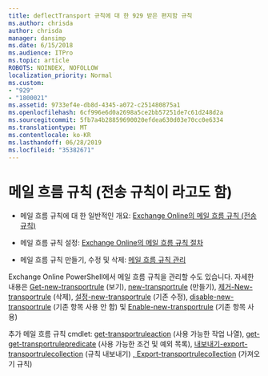 ```yaml
---
title: deflectTransport 규칙에 대 한 929 받은 편지함 규칙
ms.author: chrisda
author: chrisda
manager: dansimp
ms.date: 6/15/2018
ms.audience: ITPro
ms.topic: article
ROBOTS: NOINDEX, NOFOLLOW
localization_priority: Normal
ms.custom:
- "929"
- "1800021"
ms.assetid: 9733ef4e-db8d-4345-a072-c251480875a1
ms.openlocfilehash: 6cf996e6d0a2698a5ce2bb57251de7c61d248d2a
ms.sourcegitcommit: 5fb7a4b28859690020efdea630d03e70cc0e6334
ms.translationtype: MT
ms.contentlocale: ko-KR
ms.lasthandoff: 06/28/2019
ms.locfileid: "35382671"
---
```

# <a name="mail-flow-rules-also-known-as-transport-rules"></a>메일 흐름 규칙 (전송 규칙이 라고도 함)

- 메일 흐름 규칙에 대 한 일반적인 개요: [Exchange Online의 메일 흐름 규칙 (전송 규칙)](https://technet.microsoft.com/library/jj919238.aspx)

- 메일 흐름 규칙 설정: [Exchange Online의 메일 흐름 규칙 절차](https://technet.microsoft.com/library/dn600436.aspx)

- 메일 흐름 규칙 만들기, 수정 및 삭제: [메일 흐름 규칙 관리](https://technet.microsoft.com/library/jj657505.aspx)

Exchange Online PowerShell에서 메일 흐름 규칙을 관리할 수도 있습니다. 자세한 내용은 [Get-new-transportrule](https://docs.microsoft.com/powershell/module/exchange/policy-and-compliance/get-transportrule) (보기), [new-transportrule](https://docs.microsoft.com/powershell/module/exchange/policy-and-compliance/new-transportrule) (만들기), [제거-New-transportrule](https://docs.microsoft.com/powershell/module/exchange/policy-and-compliance/remove-transportrule) (삭제), [설정-new-transportrule](https://docs.microsoft.com/powershell/module/exchange/policy-and-compliance/set-transportrule) (기존 수정), [disable-new-transportrule](https://docs.microsoft.com/powershell/module/exchange/policy-and-compliance/disable-transportrule) (기존 항목 사용 안 함) 및 [Enable-new-transportrule](https://docs.microsoft.com/powershell/module/exchange/policy-and-compliance/enable-transportrule) (기존 항목 사용)

추가 메일 흐름 규칙 cmdlet: [get-transportruleaction](https://docs.microsoft.com/powershell/module/exchange/policy-and-compliance/get-transportruleaction) (사용 가능한 작업 나열), [get-get-transportrulepredicate](https://docs.microsoft.com/powershell/module/exchange/policy-and-compliance/get-transportrulepredicate) (사용 가능한 조건 및 예외 목록), [내보내기-export-transportrulecollection](https://docs.microsoft.com/powershell/module/exchange/policy-and-compliance/export-transportrulecollection) (규칙 내보내기) [, Export-transportrulecollection](https://docs.microsoft.com/powershell/module/exchange/policy-and-compliance/import-transportrulecollection) (가져오기 규칙)
